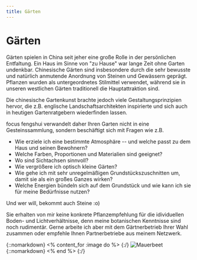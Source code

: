 ```yaml
---
title: Gärten
---
```


# Gärten

Gärten spielen in China seit jeher eine große Rolle in der persönlichen Entfaltung. Ein Haus im Sinne von "zu Hause" war lange Zeit ohne Garten undenkbar. Chinesische Gärten sind insbesondere durch die sehr bewusste und natürlich anmutende Anordnung von Steinen und Gewässern geprägt. Pflanzen wurden als untergeordnetes Stilmittel verwendet, während sie in unseren westlichen Gärten traditionell die Hauptattraktion sind.

Die chinesische Gartenkunst brachte jedoch viele Gestaltungsprinzipien hervor, die z.B. englische Landschaftsarchitekten inspirierte und sich auch in heutigen Gartenratgebern wiederfinden lassen.

focus fengshui verwandelt daher Ihren Garten nicht in eine Gesteinssammlung, sondern beschäftigt sich mit Fragen wie z.B.

- Wie erziele ich eine bestimmte Atmosphäre -- und welche passt zu dem Haus und seinen Bewohnern?
- Welche Farben, Proportionen und Materialien sind geeignet?
- Wo sind Sichtachsen sinnvoll?
- Wie vergrößere ich optisch kleine Gärten?
- Wie gehe ich mit sehr unregelmäßigen Grundstückszuschnitten um, damit sie als ein großes Ganzes wirken?
- Welche Energien bündeln sich auf dem Grundstück und wie kann ich sie für meine Bedürfnisse nutzen?

Und wer will, bekommt auch Steine :o)

Sie erhalten von mir keine konkrete Pflanzempfehlung für die idividuellen Boden- und Lichtverhältnisse, denn meine botanischen Kenntnisse sind noch rudimentär. Gerne arbeite ich aber mit dem Gärtnerbetrieb Ihrer Wahl zusammen oder empfehle Ihnen Partnerbetriebe aus meinem Netzwerk.

{::nomarkdown}
<% content_for :image do %>
{:/}
![Mauerbeet](/images/mauerbeet.jpg)
{::nomarkdown}
<% end %>
{:/}
